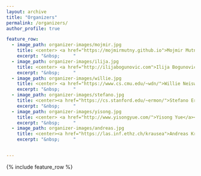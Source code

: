 ```yaml
---
layout: archive
title: "Organizers"
permalink: /organizers/
author_profile: true

feature_row:
  - image_path: organizer-images/mojmir.jpg
    title: <center> <a href="https://mojmirmutny.github.io">Mojmir Mutny</a></center>
    excerpt: "&nbsp;     "
  - image_path: organizer-images/ilija.jpg
    title: <center> <a href="http://ilijabogunovic.com">Ilija Bogunovic</a></center>
    excerpt: "&nbsp;     "
  - image_path: organizer-images/willie.jpg
    title: <center> <a href="https://www.cs.cmu.edu/~wdn/">Willie Neiswanger</a> </center>
    excerpt: "&nbsp;     "
  - image_path: organizer-images/stefano.jpg
    title: <center><a href="https://cs.stanford.edu/~ermon/">Stefano Ermon</a></center>
    excerpt: "&nbsp;     "
  - image_path: organizer-images/yisong.jpg
    title: <center> <a href="http://www.yisongyue.com/">Yisong Yue</a></center>
    excerpt: "&nbsp;     "
  - image_path: organizer-images/andreas.jpg
    title: <center><a href="https://las.inf.ethz.ch/krausea">Andreas Krause</a></center>
    excerpt: "&nbsp;     "


---
```



{% include feature_row %}
